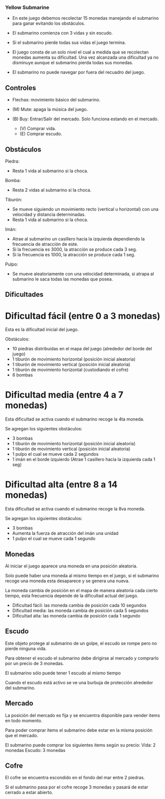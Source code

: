 ### Yellow Submarine

- En este juego debemos recolectar 15 monedas manejando el submarino para ganar evitando los obstáculos. 

- El submarino comienza con 3 vidas y sin escudo.

- Si el submarino pierde todas sus vidas el juego termina.

- El juego consta de un solo nivel el cual a medida que se recolectan monedas aumenta su dificultad. Una vez alcanzada una dificultad ya no disminuye aunque el submarino pierda todas sus monedas.

- El submarino no puede navegar por fuera del recuadro del juego.

## Controles

- Flechas: movimiento básico del submarino.

- (M) Mute: apaga la música del juego.
- (B) Buy: Entrar/Salir del mercado. Solo funciona estando en el mercado.
  - (V) Comprar vida.
  - (E) Comprar escudo.

## Obstáculos

Piedra:
  - Resta 1 vida al submarino si la choca.

Bomba:
  - Resta 2 vidas al submarino si la choca.

Tiburón:
  - Se mueve siguiendo un movimiento recto (vertical u horizontal) con una velocidad y distancia determinadas.
  - Resta 1 vida al submarino si la choca.

Imán:
  - Atrae al submarino un casillero hacia la izquierda dependiendo la frecuencia de atracción de este. 
  - Si la frecuencia es 3000, la atracción se produce cada 3 seg.
  - Si la frecuencia es 1000, la atracción se produce cada 1 seg.

Pulpo:
  - Se mueve aleatoriamente con una velocidad determinada, si atrapa al submarino le saca todas las monedas que posea.

## Dificultades

# Dificultad fácil (entre 0 a 3 monedas)

Esta es la dificultad inicial del juego. 

Obstáculos:	
  - 10 piedras distribuidas en el mapa del juego (alrededor del borde del juego)
  - 1 tiburón de movimiento horizontal (posición inicial aleatoria)
  - 1 tiburón de movimiento vertical (posición inicial aleatoria)
  - 1 tiburón de movimiento horizontal (custodiando el cofre)
  - 6 bombas

# Dificultad media (entre 4 a 7 monedas)

Esta dificultad se activa cuando el submarino recoge la 4ta moneda. 

Se agregan los siguientes obstáculos:
  - 3 bombas
  - 1 tiburón de movimiento horizontal (posición inicial aleatoria)
  - 1 tiburón de movimiento vertical (posición inicial aleatoria)
  - 1 pulpo el cual se mueve cada 2 segundos
  - 1 imán en el borde izquierdo (Atrae 1 casillero hacia la izquierda cada 1 seg)

# Dificultad alta (entre 8 a 14 monedas)

Esta dificultad se activa cuando el submarino recoge la 8va moneda.

Se agregan los siguientes obstáculos:
  - 3 bombas
  - Aumenta la fuerza de atracción del imán una unidad
  - 1 pulpo el cual se mueve cada 1 segundo


## Monedas

Al iniciar el juego aparece una moneda en una posición aleatoria.

Solo puede haber una moneda al mismo tiempo en el juego, si el submarino recoge una moneda esta desaparece y se genera una nueva.

La moneda cambia de posición en el mapa de manera aleatoria cada cierto tiempo, esta frecuencia depende de la dificultad actual del juego.
  - Dificultad fácil: las moneda cambia de posición cada 10 segundos
  - Dificultad media: las moneda cambia de posición cada 5 segundos
  - Dificultad alta: las moneda cambia de posición cada 1 segundo

## Escudo

Este objeto protege al submarino de un golpe, el escudo se rompe pero no pierde ninguna vida. 

Para obtener el escudo el submarino debe dirigirse al mercado y comprarlo por un precio de 3 monedas. 

El submarino sólo puede tener 1 escudo al mismo tiempo

Cuando el escudo está activo se ve una burbuja de protección alrededor del submarino.


## Mercado
	
La posición del mercado es fija y se encuentra disponible para vender items en todo momento. 

Para poder comprar ítems el submarino debe estar en la misma posición que el mercado.

El submarino puede comprar los siguientes items según su precio:
  Vida: 2 monedas
  Escudo: 3 monedas


## Cofre
	
El cofre se encuentra escondido en el fondo del mar entre 2 piedras.

Si el submarino pasa por el cofre recoge 3 monedas y pasará de estar cerrado a estar abierto.

